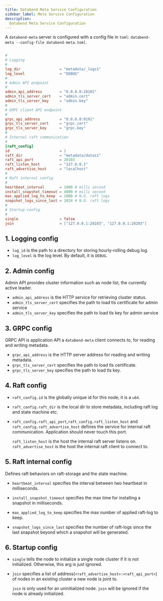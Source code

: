 ```yaml
---
title: Databend Meta Service Configuration
sidebar_label: Meta Service Configuration
description: 
  Databend Meta Service Configuration
---
```


A `databend-meta` server is configured with a config file in `toml`: `databend-meta --config-file databend-meta.toml`.

```toml title="databend-meta.toml"

#
# Logging
#
log_dir                  = "metadata/_logs1"
log_level                = "DEBUG"
#
# Admin API endpoint
#
admin_api_address        = "0.0.0.0:28101"
admin_tls_server_cert    = "admin.cert" 
admin_tls_server_key     = "admin.key" 
#
# GRPC client API endpoint
#
grpc_api_address         = "0.0.0.0:9191"
grpc_tls_server_cert     = "grpc.cert" 
grpc_tls_server_key      = "grpc.key"
#
# Internal raft communication
#
[raft_config]
id                       = 1
raft_dir                 = "metadata/datas1"
raft_api_port            = 28103
raft_listen_host         = "127.0.0.1"
raft_advertise_host      = "localhost"
#
# Raft internal config
#
heartbeat_interval       = 1000 # milli second 
install_snapshot_timeout = 4000 # milli second
max_applied_log_to_keep  = 1000 # N.O. raft logs
snapshot_logs_since_last = 1024 # N.O. raft logs
#
# Startup config
#
single                   = false
join                     = ["127.0.0.1:28103", "127.0.0.1:28203"]
```

## 1. Logging config

- `log_id` is the path to a directory for storing hourly-rolling debug log.
- `log_level` is the log level. By default, it is `DEBUG`.

## 2. Admin config

Admin API provides cluster information such as node list, the currently active leader.

- `admin_api_address` is the HTTP service for retrieving cluster status.
- `admin_tls_server_cert` specifies the path to load tls certificate for admin service
- `admin_tls_server_key` specifies the path to load tls key for admin service

## 3. GRPC config

GRPC API is application API a `databend-meta` client connects to, for reading and writing metadata.

- `grpc_api_address` is the HTTP server address for reading and writing metadata.
- `grpc_tls_server_cert` specifies the path to load tls certificate.
- `grpc_tls_server_key` specifies the path to load tls key.

## 4. Raft config

- `raft_config.id` is the globally unique id for this node; it is a `u64`.

- `raft_config.raft_dir` is the local dir to store metadata, including raft log
  and state machine etc.

- `raft_config.raft_api_port`,`raft_config.raft_listen_host` and `raft_config.raft_advertise_host`
  defines the service for internal raft communication.  Application should never touch this port.

  `raft_listen_host` is the host the internal raft server listens on.
  `raft_advertise_host` is the host the internal raft client to connect to.

## 5. Raft internal config

Defines raft behaviors on raft-storage and the state machine.

- `heartbeat_interval` specifies the interval between two heartbeat in milliseconds.

- `install_snapshot_timeout` specifies the max time for installing a snapshot in milliseconds.

- `max_applied_log_to_keep` specifies the max number of applied raft-log to keep.

- `snapshot_logs_since_last` specifies the number of raft-logs since the last snapshot beyond which a snapshot will be generated.

## 6. Startup config

- `single` tells the node to initialize a single node cluster if it is not
  initialized. Otherwise, this arg is just ignored.

- `join` specifies a list of address(`<raft_advertise_host>:<raft_api_port>`) of nodes in an existing cluster a new node is joint to.

  `join` is only used for an uninitialized node.
  `join` will be ignored if the node is already initialized.
